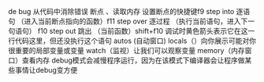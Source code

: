 de bug 从代码中消除错误
断点 、读取内存
设置断点的快捷键f9
step into 逐语句 （进入当前断点指向的函数）f11
step over 逐过程 （执行当前语句，进入下一句语句） f10
step out 跳出 （当前函数）shift+f10
调试时黄色箭头表示它在这一行代码这里，但还没执行这个语句
autos (自动窗口) locals（）向你展示可能对你很重要的局部变量或变量
watch（监视）让我们可以观察变量
memory（内存窗口）查看内存
debug模式会减慢程序运行，因为在该模式下编译器会让程序做某些事情让debug变方便

